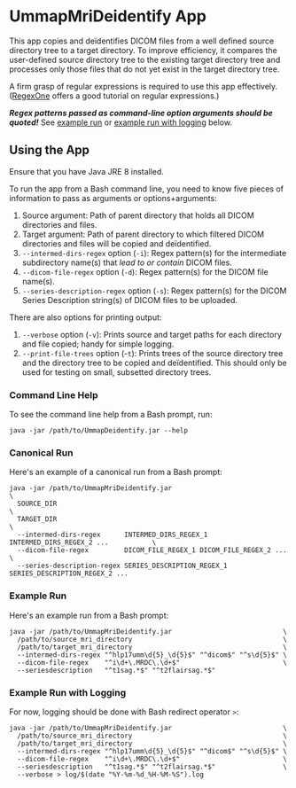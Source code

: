 # UmmapMriDeidentify App

This app copies and deïdentifies DICOM files from a well defined source directory tree to a target directory. To improve efficiency, it compares the user-defined source directory tree to the existing target directory tree and processes only those files that do not yet exist in the target directory tree.

A firm grasp of regular expressions is required to use this app effectively. ([RegexOne](https://regexone.com/) offers a good tutorial on regular expressions.)

_**Regex patterns passed as command-line option arguments should be quoted!**_ See [example run](./#example-run) or [example run with logging](./#example-run-with-logging) below.

## Using the App

Ensure that you have Java JRE 8 installed.

To run the app from a Bash command line, you need to know five pieces of information to pass as arguments or options+arguments:

1. Source argument: Path of parent directory that holds all DICOM directories and files.
2. Target argument: Path of parent directory to which filtered DICOM directories and files will be copied and deïdentified.
3. `--intermed-dirs-regex` option (`-i`): Regex pattern(s) for the intermediate subdirectory name(s) that _lead to or contain_ DICOM files. 
4. `--dicom-file-regex` option (`-d`): Regex pattern(s) for the DICOM file name(s).
5. `--series-description-regex` option (`-s`): Regex pattern(s) for the DICOM Series Description string(s) of DICOM files to be uploaded.

There are also options for printing output:

1. `--verbose` option (`-v`): Prints source and target paths for each directory and file copied; handy for simple logging.
2. `--print-file-trees` option (-`t`): Prints trees of the source directory tree and the directory tree to be copied and deïdentified. This should only be used for testing on small, subsetted directory trees.

### Command Line Help

To see the command line help from a Bash prompt, run:

```
java -jar /path/to/UmmapDeidentify.jar --help
```

### Canonical Run

Here's an example of a canonical run from a Bash prompt:

```
java -jar /path/to/UmmapMriDeidentify.jar                                              \
  SOURCE_DIR                                                                           \
  TARGET_DIR                                                                           \
  --intermed-dirs-regex      INTERMED_DIRS_REGEX_1 INTERMED_DIRS_REGEX_2 ...           \
  --dicom-file-regex         DICOM_FILE_REGEX_1 DICOM_FILE_REGEX_2 ...                 \
  --series-description-regex SERIES_DESCRIPTION_REGEX_1 SERIES_DESCRIPTION_REGEX_2 ...
```

### Example Run

Here's an example run from a Bash prompt:

```
java -jar /path/to/UmmapMriDeidentify.jar                            \
  /path/to/source_mri_directory                                      \
  /path/to/target_mri_directory                                      \
  --intermed-dirs-regex "^hlp17umm\d{5}_\d{5}$" "^dicom$" "^s\d{5}$" \
  --dicom-file-regex    "^i\d+\.MRDC\.\d+$"                          \
  --seriesdescription   "^t1sag.*$" "^t2flairsag.*$"
```

### Example Run with Logging

For now, logging should be done with Bash redirect operator `>`:

```
java -jar /path/to/UmmapMriDeidentify.jar                            \
  /path/to/source_mri_directory                                      \
  /path/to/target_mri_directory                                      \
  --intermed-dirs-regex "^hlp17umm\d{5}_\d{5}$" "^dicom$" "^s\d{5}$" \
  --dicom-file-regex    "^i\d+\.MRDC\.\d+$"                          \
  --seriesdescription   "^t1sag.*$" "^t2flairsag.*$"                 \
  --verbose > log/$(date "%Y-%m-%d_%H-%M-%S").log
```
